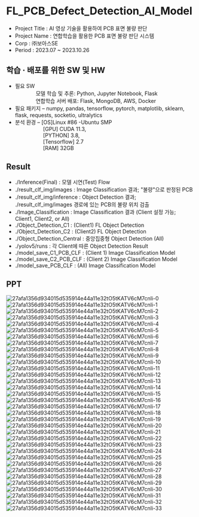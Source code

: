 # FL_PCB_Defect_Detection_AI_Model
- Project Title : AI 영상 기술을 활용하여 PCB 표면 불량 판단
- Project Name : 연합학습을 활용한 PCB 표면 불량 판단 시스템
- Corp : ㈜보아스SE
- Period : 2023.07 ~ 2023.10.26

## 학습 · 배포를 위한 SW 및 HW
- 필요 SW    
&nbsp;&nbsp;&nbsp;&nbsp;&nbsp;&nbsp;&nbsp;&nbsp;&nbsp;&nbsp;&nbsp;&nbsp;&nbsp;&nbsp;모델 학습 및 추론: Python, Jupyter Notebook, Flask    
&nbsp;&nbsp;&nbsp;&nbsp;&nbsp;&nbsp;&nbsp;&nbsp;&nbsp;&nbsp;&nbsp;&nbsp;&nbsp;&nbsp;연합학습 서버 배포: Flask, MongoDB, AWS, Docker   
- 필요 패키지 – numpy, pandas, tensorflow, pytorch, matplotlib, sklearn, flask, requests, socketio, ultralytics   
- 분석 환경 – [OS]Linux #86 -Ubuntu SMP   
&nbsp;&nbsp;&nbsp;&nbsp;&nbsp;&nbsp;&nbsp;&nbsp;&nbsp;&nbsp;&nbsp;&nbsp;&nbsp;&nbsp;&nbsp;&nbsp;&nbsp;&nbsp;&nbsp;[GPU] CUDA 11.3,    
&nbsp;&nbsp;&nbsp;&nbsp;&nbsp;&nbsp;&nbsp;&nbsp;&nbsp;&nbsp;&nbsp;&nbsp;&nbsp;&nbsp;&nbsp;&nbsp;&nbsp;&nbsp;&nbsp;[PYTHON] 3.8,    
&nbsp;&nbsp;&nbsp;&nbsp;&nbsp;&nbsp;&nbsp;&nbsp;&nbsp;&nbsp;&nbsp;&nbsp;&nbsp;&nbsp;&nbsp;&nbsp;&nbsp;&nbsp;&nbsp;[Tensorflow] 2.7   
&nbsp;&nbsp;&nbsp;&nbsp;&nbsp;&nbsp;&nbsp;&nbsp;&nbsp;&nbsp;&nbsp;&nbsp;&nbsp;&nbsp;&nbsp;&nbsp;&nbsp;&nbsp;&nbsp;[RAM] 32GB

## Result 
- ./Inference(Final) : 모델 시연(Test) Flow
- ./result_clf_img/images : Image Classification 결과; "불량"으로 판정된 PCB
- ./result_clf_img/inference : Object Detection 결과; ./result_clf_img/images 경로에 있는 PCB의 불량 위치 검출
- ./Image_Classification : Image Classification 결과 (Client 설정 가능; Client1, Client2, or All)
- ./Object_Detection_C1 : (Client1) FL Object Detection
- ./Object_Detection_C2 : (Client2) FL Object Detection
- ./Object_Detection_Central : 중앙집중형 Object Detection (All)
- ./yolov5/runs : 각 Client에 따른 Object Detection Result
- ./model_save_C1_PCB_CLF : (Client 1) Image Classification Model
- ./model_save_C2_PCB_CLF : (Client 2) Image Classification Model
- ./model_save_PCB_CLF : (All) Image Classification Model


## PPT
![27afa1356d934015d535914e44a11e32tO5tKATV6cM7cnli-0](https://github.com/SS-yong/FL_PCB_Defect_Detection_AI_Model/assets/108441950/698008f2-b4bb-4c31-be1f-381a8a79a2fd)
![27afa1356d934015d535914e44a11e32tO5tKATV6cM7cnli-1](https://github.com/SS-yong/FL_PCB_Defect_Detection_AI_Model/assets/108441950/ca132c48-cf90-4a76-8a3d-76b5819c886e)
![27afa1356d934015d535914e44a11e32tO5tKATV6cM7cnli-2](https://github.com/SS-yong/FL_PCB_Defect_Detection_AI_Model/assets/108441950/5242654d-8e96-44f6-829e-c6a37cda24b1)
![27afa1356d934015d535914e44a11e32tO5tKATV6cM7cnli-3](https://github.com/SS-yong/FL_PCB_Defect_Detection_AI_Model/assets/108441950/8c9c091a-058f-4e1d-a3d7-3a1f2f9a8731)
![27afa1356d934015d535914e44a11e32tO5tKATV6cM7cnli-4](https://github.com/SS-yong/FL_PCB_Defect_Detection_AI_Model/assets/108441950/7fc47d2c-7c8b-4b39-841f-9943d3a29915)
![27afa1356d934015d535914e44a11e32tO5tKATV6cM7cnli-5](https://github.com/SS-yong/FL_PCB_Defect_Detection_AI_Model/assets/108441950/35e1ecf9-12b5-4874-b382-27635d3525d4)
![27afa1356d934015d535914e44a11e32tO5tKATV6cM7cnli-6](https://github.com/SS-yong/FL_PCB_Defect_Detection_AI_Model/assets/108441950/8d35af6c-301f-44a0-abdd-9772cefaa087)
![27afa1356d934015d535914e44a11e32tO5tKATV6cM7cnli-7](https://github.com/SS-yong/FL_PCB_Defect_Detection_AI_Model/assets/108441950/5c0710d6-bc6e-4029-8fbe-6e6c2b5346ea)
![27afa1356d934015d535914e44a11e32tO5tKATV6cM7cnli-8](https://github.com/SS-yong/FL_PCB_Defect_Detection_AI_Model/assets/108441950/1ac8100c-70ba-46a5-924c-92f9840cc51a)
![27afa1356d934015d535914e44a11e32tO5tKATV6cM7cnli-9](https://github.com/SS-yong/FL_PCB_Defect_Detection_AI_Model/assets/108441950/80a44d16-d0ee-4ed3-9b3c-28bcc458d5f3)
![27afa1356d934015d535914e44a11e32tO5tKATV6cM7cnli-10](https://github.com/SS-yong/FL_PCB_Defect_Detection_AI_Model/assets/108441950/39ac3726-6fa1-4038-b781-c7be815f61ee)
![27afa1356d934015d535914e44a11e32tO5tKATV6cM7cnli-11](https://github.com/SS-yong/FL_PCB_Defect_Detection_AI_Model/assets/108441950/ea002323-4555-44b5-afbc-b2f972b294ce)
![27afa1356d934015d535914e44a11e32tO5tKATV6cM7cnli-12](https://github.com/SS-yong/FL_PCB_Defect_Detection_AI_Model/assets/108441950/c2da66b5-c430-4e57-8ac5-42f70adf1db1)
![27afa1356d934015d535914e44a11e32tO5tKATV6cM7cnli-13](https://github.com/SS-yong/FL_PCB_Defect_Detection_AI_Model/assets/108441950/e2f23144-40c0-4c68-93fa-0b872c0a8321)
![27afa1356d934015d535914e44a11e32tO5tKATV6cM7cnli-14](https://github.com/SS-yong/FL_PCB_Defect_Detection_AI_Model/assets/108441950/86f4af0c-4c42-4160-a5c9-445e89ab5337)
![27afa1356d934015d535914e44a11e32tO5tKATV6cM7cnli-15](https://github.com/SS-yong/FL_PCB_Defect_Detection_AI_Model/assets/108441950/9f76b718-4631-4c89-84c4-6274986ff2a1)
![27afa1356d934015d535914e44a11e32tO5tKATV6cM7cnli-16](https://github.com/SS-yong/FL_PCB_Defect_Detection_AI_Model/assets/108441950/8c3ee8ed-0ac6-4739-9902-e5129e5dce01)
![27afa1356d934015d535914e44a11e32tO5tKATV6cM7cnli-17](https://github.com/SS-yong/FL_PCB_Defect_Detection_AI_Model/assets/108441950/dab0c350-3c50-417b-a262-63c6ce78a921)
![27afa1356d934015d535914e44a11e32tO5tKATV6cM7cnli-18](https://github.com/SS-yong/FL_PCB_Defect_Detection_AI_Model/assets/108441950/7461f0d8-cf17-40c3-b019-e2b7ce6ebab5)
![27afa1356d934015d535914e44a11e32tO5tKATV6cM7cnli-19](https://github.com/SS-yong/FL_PCB_Defect_Detection_AI_Model/assets/108441950/67509bf7-12a5-4018-8ca3-f81ad77432d8)
![27afa1356d934015d535914e44a11e32tO5tKATV6cM7cnli-20](https://github.com/SS-yong/FL_PCB_Defect_Detection_AI_Model/assets/108441950/d645b457-9dcb-46ae-a481-57341b0ed466)
![27afa1356d934015d535914e44a11e32tO5tKATV6cM7cnli-21](https://github.com/SS-yong/FL_PCB_Defect_Detection_AI_Model/assets/108441950/939ad62a-dc33-45c0-a362-adf24be5bb81)
![27afa1356d934015d535914e44a11e32tO5tKATV6cM7cnli-22](https://github.com/SS-yong/FL_PCB_Defect_Detection_AI_Model/assets/108441950/d61149da-c165-41e8-bd96-aa96bc2a7d45)
![27afa1356d934015d535914e44a11e32tO5tKATV6cM7cnli-23](https://github.com/SS-yong/FL_PCB_Defect_Detection_AI_Model/assets/108441950/590a2a2c-2f09-40e6-8f26-5dc36dcf349c)
![27afa1356d934015d535914e44a11e32tO5tKATV6cM7cnli-24](https://github.com/SS-yong/FL_PCB_Defect_Detection_AI_Model/assets/108441950/3f2a41b8-9e81-4ccc-885d-3aff4cf6293a)
![27afa1356d934015d535914e44a11e32tO5tKATV6cM7cnli-25](https://github.com/SS-yong/FL_PCB_Defect_Detection_AI_Model/assets/108441950/fb6e77cb-4fd9-4b2f-a285-a29cbe5ada7e)
![27afa1356d934015d535914e44a11e32tO5tKATV6cM7cnli-26](https://github.com/SS-yong/FL_PCB_Defect_Detection_AI_Model/assets/108441950/1cc64cef-e357-4c7b-8002-e7b8b43caa2c)
![27afa1356d934015d535914e44a11e32tO5tKATV6cM7cnli-27](https://github.com/SS-yong/FL_PCB_Defect_Detection_AI_Model/assets/108441950/5f9e006d-0fe4-4dc2-8921-0ab49d6befab)
![27afa1356d934015d535914e44a11e32tO5tKATV6cM7cnli-28](https://github.com/SS-yong/FL_PCB_Defect_Detection_AI_Model/assets/108441950/9b5d1c28-a729-4493-96cd-2f233c895f66)
![27afa1356d934015d535914e44a11e32tO5tKATV6cM7cnli-29](https://github.com/SS-yong/FL_PCB_Defect_Detection_AI_Model/assets/108441950/004c7377-7fa5-4549-9861-97effd6e6cc5)
![27afa1356d934015d535914e44a11e32tO5tKATV6cM7cnli-30](https://github.com/SS-yong/FL_PCB_Defect_Detection_AI_Model/assets/108441950/aceade5d-4179-4f7d-adf5-793e17f053e5)
![27afa1356d934015d535914e44a11e32tO5tKATV6cM7cnli-31](https://github.com/SS-yong/FL_PCB_Defect_Detection_AI_Model/assets/108441950/043dc7a4-2e08-42d9-ba6e-d6ec358f21aa)
![27afa1356d934015d535914e44a11e32tO5tKATV6cM7cnli-32](https://github.com/SS-yong/FL_PCB_Defect_Detection_AI_Model/assets/108441950/1e9345b0-cc90-4cde-892b-3b802dd461db)
![27afa1356d934015d535914e44a11e32tO5tKATV6cM7cnli-33](https://github.com/SS-yong/FL_PCB_Defect_Detection_AI_Model/assets/108441950/9af82876-ac9c-49fa-8654-fb02530074a2)

